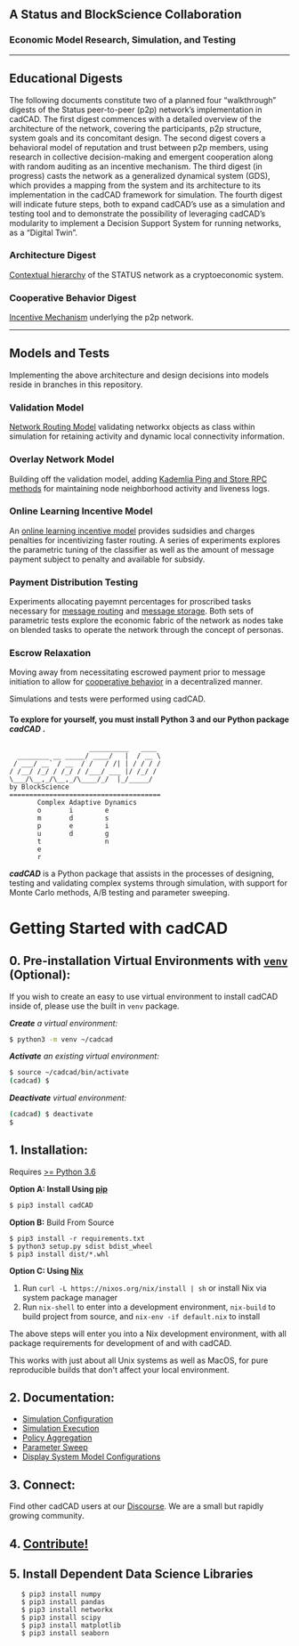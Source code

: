 ## A Status and BlockScience Collaboration 
### Economic Model Research, Simulation, and Testing
***
## Educational Digests
The following documents constitute two of a planned four “walkthrough” digests of the Status peer-to-peer (p2p) network’s implementation in cadCAD. The first digest commences with a detailed overview of the architecture of the network, covering the participants, p2p structure, system goals and its concomitant design. The second digest covers a behavioral model of reputation and trust between p2p members, using research in collective decision-making and emergent cooperation along with random auditing as an incentive mechanism. The third digest (in progress) casts the network as a generalized dynamical system (GDS), which provides a mapping from the system and its architecture to its implementation in the cadCAD framework for simulation. The fourth digest will indicate future steps, both to expand cadCAD’s use as a simulation and testing tool and to demonstrate the possibility of leveraging cadCAD’s modularity to implement a Decision Support System for running networks, as a “Digital Twin”.
### Architecture Digest
[Contextual hierarchy](Status_Digest_1_Architecture.pdf) of the STATUS network as a cryptoeconomic system.

### Cooperative Behavior Digest
[Incentive Mechanism](Status_Digest_2_Cooperative_Behavior.pdf) underlying the p2p network.
***
## Models and Tests
Implementing the above architecture and design decisions into models reside in branches in this repository. 

### Validation Model
[Network Routing Model](https://github.com/status-im/storage-econ-model/tree/validation_model) validating networkx objects as class within simulation for retaining activity and dynamic local connectivity information.

### Overlay Network Model
Building off the validation model, adding [Kademlia Ping and Store RPC methods](https://github.com/status-im/storage-econ-model/tree/ijkp_kdf) for maintaining node neighborhood activity and liveness logs.

### Online Learning Incentive Model
An [online learning incentive model](https://github.com/status-im/storage-econ-model/tree/subsidy_tax_tuning) provides sudsidies and charges penalties for incentivizing faster routing. A series of experiments explores the parametric tuning of the classifier as well as the amount of message payment subject to penalty and available for subsidy.

### Payment Distribution Testing
Experiments allocating payemnt percentages for proscribed tasks necessary for [message routing](https://github.com/status-im/storage-econ-model/tree/route_allocation_test) and [message storage](https://github.com/status-im/storage-econ-model/tree/storage_allocation_test). Both sets of parametric tests explore the economic fabric of the network as nodes take on blended tasks to operate the network through the concept of personas.

### Escrow Relaxation
Moving away from necessitating escrowed payment prior to message initiation to allow for [cooperative behavior](https://github.com/status-im/storage-econ-model/tree/escrow_relaxation) in a decentralized manner. 

Simulations and tests were performed using cadCAD.

#### To explore for yourself, you must install Python 3 and our Python package ***cadCAD*** .
```
                    __________   ____
  ________ __ _____/ ____/   |  / __ \
 / ___/ __` / __  / /   / /| | / / / /
/ /__/ /_/ / /_/ / /___/ ___ |/ /_/ /
\___/\__,_/\__,_/\____/_/  |_/_____/
by BlockScience
======================================
       Complex Adaptive Dynamics       
       o       i        e
       m       d        s
       p       e        i
       u       d        g
       t                n
       e
       r
```
***cadCAD*** is a Python package that assists in the processes of designing, testing and validating complex systems through simulation, with support for Monte Carlo methods, A/B testing and parameter sweeping. 

# Getting Started with cadCAD
## 0. Pre-installation Virtual Environments with [`venv`](https://docs.python.org/3/library/venv.html) (Optional):
If you wish to create an easy to use virtual environment to install cadCAD inside of, please use the built in `venv` package.

***Create** a virtual environment:*
```bash
$ python3 -m venv ~/cadcad
```

***Activate** an existing virtual environment:*
```bash
$ source ~/cadcad/bin/activate
(cadcad) $
```

***Deactivate** virtual environment:*
```bash
(cadcad) $ deactivate
$
```

## 1. Installation: 
Requires [>= Python 3.6](https://www.python.org/downloads/) 

**Option A: Install Using [pip](https://pypi.org/project/cadCAD/)** 
```bash
$ pip3 install cadCAD
```

**Option B:** Build From Source
```
$ pip3 install -r requirements.txt
$ python3 setup.py sdist bdist_wheel
$ pip3 install dist/*.whl
```

**Option C: Using [Nix](https://nixos.org/nix/)**
1. Run `curl -L https://nixos.org/nix/install | sh` or install Nix via system package manager
2. Run `nix-shell` to enter into a development environment, `nix-build` to build project from source, and 
`nix-env -if default.nix` to install

The above steps will enter you into a Nix development environment, with all package requirements for development of and 
with cadCAD. 

This works with just about all Unix systems as well as MacOS, for pure reproducible builds that don't 
affect your local environment.

## 2. Documentation:
* [Simulation Configuration](https://github.com/cadCAD-org/cadCAD/blob/master/documentation/README.md)
* [Simulation Execution](https://github.com/cadCAD-org/cadCAD/blob/master/documentation/Simulation_Execution.md)
* [Policy Aggregation](https://github.com/cadCAD-org/cadCAD/blob/master/documentation/Policy_Aggregation.md)
* [Parameter Sweep](https://github.com/cadCAD-org/cadCAD/blob/master/documentation/System_Model_Parameter_Sweep.md)
* [Display System Model Configurations](https://github.com/cadCAD-org/cadCAD/blob/master/documentation/System_Configuration.md)

## 3. Connect:
Find other cadCAD users at our [Discourse](https://community.cadcad.org/). We are a small but rapidly growing community.

## 4. [Contribute!](https://github.com/cadCAD-org/cadCAD/blob/master/CONTRIBUTING.md)

## 5. Install Dependent Data Science Libraries
```
   $ pip3 install numpy
   $ pip3 install pandas
   $ pip3 install networkx
   $ pip3 install scipy
   $ pip3 install matplotlib
   $ pip3 install seaborn
```

